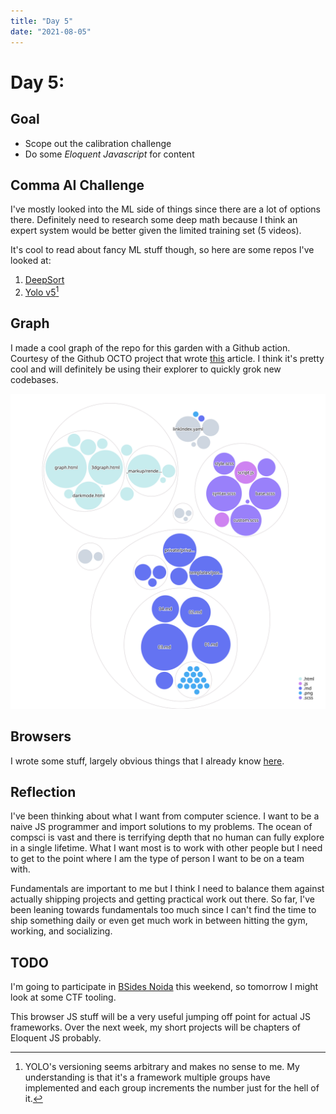 ```yaml
---
title: "Day 5"
date: "2021-08-05"
---
```


# Day 5:  

## Goal

- Scope out the calibration challenge
- Do some *Eloquent Javascript* for content

## Comma AI Challenge

I've mostly looked into the ML side of things since there are a lot of options there. Definitely need to research some deep math because I think an expert system would be better given the limited training set (5 videos).

It's cool to read about fancy ML stuff though, so here are some repos I've looked at:

1. [DeepSort](https://github.com/nwojke/deep_sort)
2. [Yolo v5](https://github.com/ultralytics/yolov5)[^vers]

## Graph

I made a cool graph of the repo for this garden with a Github action. Courtesy of the Github OCTO project that wrote [this](https://octo.github.com/projects/repo-visualization) article. I think it's pretty cool and will definitely be using their explorer to quickly grok new codebases.

![Visualization of the codebase](https://github.com/iCalculated/quartz/raw/hugo/diagram.svg)

## Browsers

I wrote some stuff, largely obvious things that I already know [here](wiki/browser.md).

## Reflection

I've been thinking about what I want from computer science. I want to be a naive JS programmer and import solutions to my problems. The ocean of compsci is vast and there is terrifying depth that no human can fully explore in a single lifetime. What I want most is to work with other people but I need to get to the point where I am the type of person I want to be on a team with.

Fundamentals are important to me but I think I need to balance them against actually shipping projects and getting practical work out there. So far, I've been leaning towards fundamentals too much since I can't find the time to ship something daily or even get much work in between hitting the gym, working, and socializing.

## TODO

I'm going to participate in [BSides Noida](https://ctf.bsidesnoida.in/) this weekend, so tomorrow I might look at some CTF tooling.

This browser JS stuff will be a very useful jumping off point for actual JS frameworks. Over the next week, my short projects will be chapters of Eloquent JS probably.

[^vers]:YOLO's versioning seems arbitrary and makes no sense to me. My understanding is that it's a framework multiple groups have implemented and each group increments the number just for the hell of it.